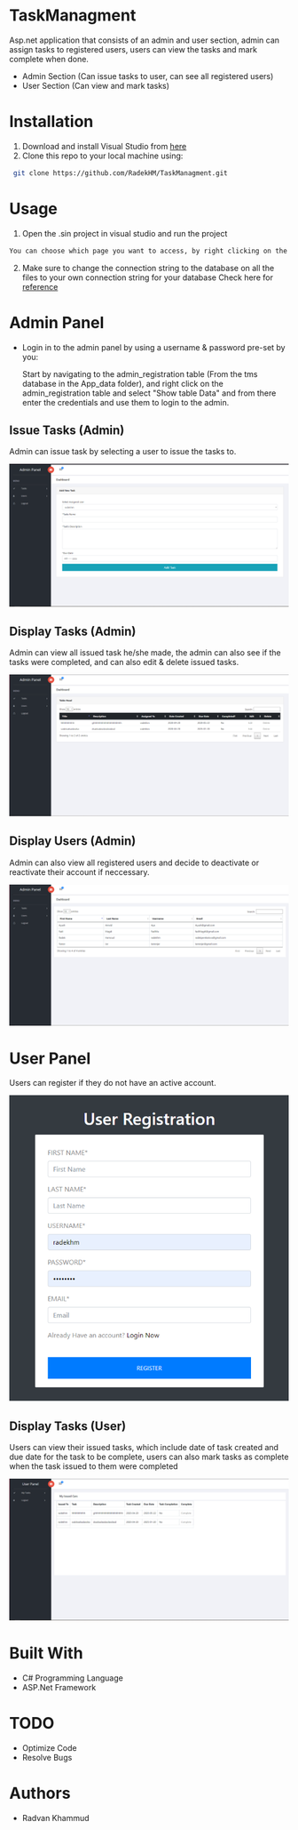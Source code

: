 # TaskManagment
Asp.net application that consists of an admin and user section, admin can assign tasks to registered users, users can view the tasks and 
mark complete when done.
- Admin Section (Can issue tasks to user, can see all registered users)
- User Section (Can view and mark tasks)


# Installation
 1. Download and install Visual Studio from <a href="https://visualstudio.microsoft.com/downloads/">here</a>
 2. Clone this repo to your local machine using:
```bash
 git clone https://github.com/RadekHM/TaskManagment.git
 ```



# Usage

1. Open the .sin project in visual studio and run the project
  ```bash
 You can choose which page you want to access, by right clicking on the desired file/folder and setting it as a start page
 ```
 2. Make sure to change the connection string to the database on all the files to your own connection string for your database 
 Check here for <a href="https://www.c-sharpcorner.com/UploadFile/suthish_nair/how-to-generate-or-find-connection-string-from-visual-studio"/>reference</a>
 
 


# Admin Panel

- Login in to the admin panel by using a username & password pre-set by you:

    Start by navigating to the admin_registration table (From the tms database in the App_data folder), and right click on the               admin_registration table and select "Show table Data" and from there enter the credentials and use them to login to the admin. 
 
 
 ## Issue Tasks (Admin)
 Admin can issue task by selecting a user to issue the tasks to.
 
 ![](/screenshots/admin_issue_task.PNG)
 
 
 ## Display Tasks (Admin)
 Admin can view all issued task he/she made, the admin can also see if the tasks were completed, and can also edit & delete issued tasks.
 
 ![](/screenshots/admin_display_all_tasks.PNG) 
 
 ## Display Users (Admin)
 Admin can also view all registered users and decide to deactivate or reactivate their account if neccessary.
 
 ![](/screenshots/admin_display_all_users.PNG)
 
 
 
# User Panel

Users can register if they do not have an active account.

 ![](/screenshots/user_register.PNG)
 
 
 ## Display Tasks (User)
 
 Users can view their issued tasks, which include date of task created and due date for the task to be complete, users can also mark tasks as complete when the task issued to them were completed

![](/screenshots/user_display_tasks.PNG)
 
 
 






# Built With

- C# Programming Language
- ASP.Net Framework



# TODO

- Optimize Code
- Resolve Bugs


# Authors

- Radvan Khammud







